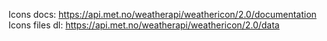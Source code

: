 Icons docs: https://api.met.no/weatherapi/weathericon/2.0/documentation  
Icons files dl: https://api.met.no/weatherapi/weathericon/2.0/data
